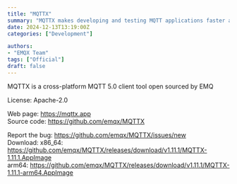 ```yaml
---
title: "MQTTX"
summary: "MQTTX makes developing and testing MQTT applications faster and easier.."
date: 2024-12-13T13:19:00Z
categories: ["Development"]

authors:
- "EMQX Team"
tags: ["Official"]
draft: false
---
```


MQTTX is a cross-platform MQTT 5.0 client tool open sourced by EMQ

License: Apache-2.0

Web page: <https://mqttx.app>  
Source code: <https://github.com/emqx/MQTTX>

Report the bug: <https://github.com/emqx/MQTTX/issues/new>  
Download:   x86_64: <https://github.com/emqx/MQTTX/releases/download/v1.11.1/MQTTX-1.11.1.AppImage>  
            arm64: <https://github.com/emqx/MQTTX/releases/download/v1.11.1/MQTTX-1.11.1-arm64.AppImage>
